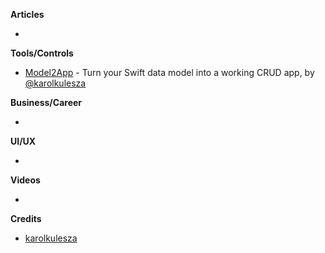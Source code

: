 
**Articles**

* 

**Tools/Controls**

* [Model2App](https://github.com/Q-Mobile/Model2App) - Turn your Swift data model into a working CRUD app, by [@karolkulesza](https://twitter.com/karolkulesza)

**Business/Career**

* 

**UI/UX**

* 

**Videos**

* 

**Credits**

* [karolkulesza](https://github.com/karolkulesza)
